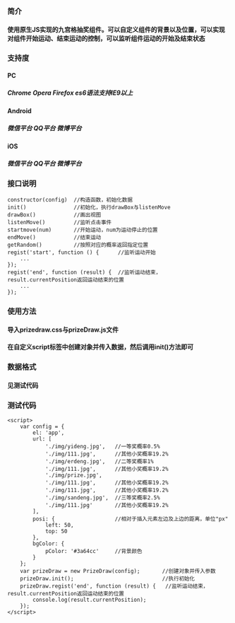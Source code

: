 ### 简介
#### 使用原生JS实现的九宫格抽奖组件。可以自定义组件的背景以及位置，可以实现对组件开始运动、结束运动的控制，可以监听组件运动的开始及结束状态
### 支持度
#### PC
##### Chrome Opera Firefox es6语法支持IE9以上
#### Android
##### 微信平台 QQ平台 微博平台
#### iOS
##### 微信平台 QQ平台 微博平台
### 接口说明
```
constructor(config)  //构造函数，初始化数据
init()               //初始化，执行drawBox与listenMove
drawBox()            //画出视图
listenMove()         //监听点击事件
startmove(num)       //开始运动，num为运动停止的位置
endMove()            //结束运动
getRandom()          //按照对应的概率返回指定位置
regist('start', function () {      //监听运动开始
    ...
});
regist('end', function (result) {  //监听运动结束，result.currentPosition返回运动结束的位置
    ...
});
```
### 使用方法
#### 导入prizedraw.css与prizeDraw.js文件
#### 在自定义script标签中创建对象并传入数据，然后调用init()方法即可
### 数据格式
#### 见测试代码
### 测试代码
```angular2html
<script>
    var config = {
        el: 'app',
        url: [
            './img/yideng.jpg',   //一等奖概率0.5%
            './img/111.jpg',      //其他小奖概率19.2%
            './img/erdeng.jpg',   //二等奖概率1%
            './img/111.jpg',      //其他小奖概率19.2%
            './img/prize.jpg',
            './img/111.jpg',      //其他小奖概率19.2%
            './img/111.jpg',      //其他小奖概率19.2%
            './img/sandeng.jpg',  //三等奖概率2.5%
            './img/111.jpg'       //其他小奖概率19.2%
        ],
        posi: {                   //相对于插入元素左边及上边的距离，单位"px"
            left: 50,
            top: 50
        },
        bgColor: {
            pColor: '#3a64cc'     //背景颜色
        }
    };
    var prizeDraw = new PrizeDraw(config);       //创建对象并传入参数
    prizeDraw.init();                            //执行初始化
    prizeDraw.regist('end', function (result) {   //监听运动结束，result.currentPosition返回运动结束的位置
        console.log(result.currentPosition);
    });
</script>
```

